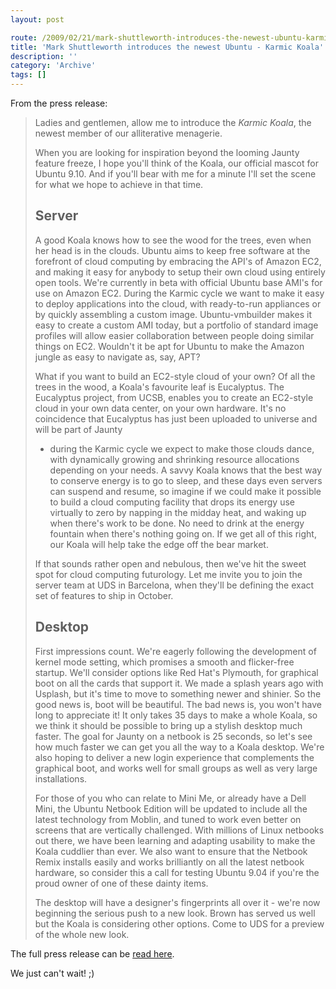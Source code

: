 ```yaml
---
layout: post

route: /2009/02/21/mark-shuttleworth-introduces-the-newest-ubuntu-karmic-koala
title: 'Mark Shuttleworth introduces the newest Ubuntu - Karmic Koala'
description: ''
category: 'Archive'
tags: []
---
```


From the press release:

> Ladies and gentlemen, allow me to introduce the _Karmic Koala_, the newest
> member of our alliterative menagerie.
> 
> When you are looking for inspiration beyond the looming Jaunty feature freeze, I
> hope you'll think of the Koala, our official mascot for Ubuntu 9.10. And if
> you'll bear with me for a minute I'll set the scene for what we hope to achieve
> in that time.
> 
> ## Server
> 
> A good Koala knows how to see the wood for the trees, even when her head is in
> the clouds. Ubuntu aims to keep free software at the forefront of cloud
> computing by embracing the API's of Amazon EC2, and making it easy for anybody
> to setup their own cloud using entirely open tools. We're currently in beta with
> official Ubuntu base AMI's for use on Amazon EC2. During the Karmic cycle we
> want to make it easy to deploy applications into the cloud, with ready-to-run
> appliances or by quickly assembling a custom image. Ubuntu-vmbuilder makes it
> easy to create a custom AMI today, but a portfolio of standard image profiles
> will allow easier collaboration between people doing similar things on EC2.
> Wouldn't it be apt for Ubuntu to make the Amazon jungle as easy to navigate as,
> say, APT?
> 
> What if you want to build an EC2-style cloud of your own? Of all the trees in
> the wood, a Koala's favourite leaf is Eucalyptus. The Eucalyptus project, from
> UCSB, enables you to create an EC2-style cloud in your own data center, on your
> own hardware. It's no coincidence that Eucalyptus has just been uploaded to
> universe and will be part of Jaunty
> 
> - during the Karmic cycle we expect to make those clouds dance, with dynamically
>   growing and shrinking resource allocations depending on your needs. A savvy
>   Koala knows that the best way to conserve energy is to go to sleep, and these
>   days even servers can suspend and resume, so imagine if we could make it
>   possible to build a cloud computing facility that drops its energy use
>   virtually to zero by napping in the midday heat, and waking up when there's
>   work to be done. No need to drink at the energy fountain when there's nothing
>   going on. If we get all of this right, our Koala will help take the edge off
>   the bear market.
> 
> If that sounds rather open and nebulous, then we've hit the sweet spot for cloud
> computing futurology. Let me invite you to join the server team at UDS in
> Barcelona, when they'll be defining the exact set of features to ship in
> October.
> 
> ## Desktop
> 
> First impressions count. We're eagerly following the development of kernel mode
> setting, which promises a smooth and flicker-free startup. We'll consider
> options like Red Hat's Plymouth, for graphical boot on all the cards that
> support it. We made a splash years ago with Usplash, but it's time to move to
> something newer and shinier. So the good news is, boot will be beautiful. The
> bad news is, you won't have long to appreciate it! It only takes 35 days to make
> a whole Koala, so we think it should be possible to bring up a stylish desktop
> much faster. The goal for Jaunty on a netbook is 25 seconds, so let's see how
> much faster we can get you all the way to a Koala desktop. We're also hoping to
> deliver a new login experience that complements the graphical boot, and works
> well for small groups as well as very large installations.
> 
> For those of you who can relate to Mini Me, or already have a Dell Mini, the
> Ubuntu Netbook Edition will be updated to include all the latest technology from
> Moblin, and tuned to work even better on screens that are vertically challenged.
> With millions of Linux netbooks out there, we have been learning and adapting
> usability to make the Koala cuddlier than ever. We also want to ensure that the
> Netbook Remix installs easily and works brilliantly on all the latest netbook
> hardware, so consider this a call for testing Ubuntu 9.04 if you're the proud
> owner of one of these dainty items.
> 
> The desktop will have a designer's fingerprints all over it - we're now
> beginning the serious push to a new look. Brown has served us well but the Koala
> is considering other options. Come to UDS for a preview of the whole new look.

The full press release can be <a class="ph" target="_blank" rel="noopener noreferrer" href="https://lists.ubuntu.com/archives/ubuntu-devel-announce/2009-February/000536.html">read here</a>.

We just can't wait! ;)
